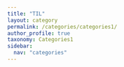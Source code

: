 ```yaml
---
title: "TIL"
layout: category
permalink: /categories/categories1/
author_profile: true
taxonomy: Categories1
sidebar:
  nav: "categories"
---
```

